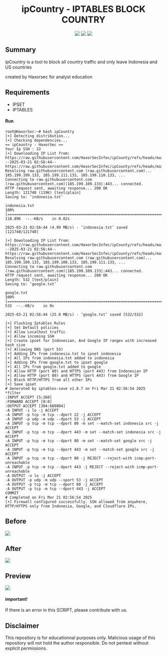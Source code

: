 
<div align="center"><h1>ipCountry - IPTABLES BLOCK COUNTRY</h1></h1></div>
<p align="center">
	<img src="https://img.shields.io/badge/SHELL-all-blue">
	<img src="https://img.shields.io/badge/LICENSE-MIT-lime">
	<img src="https://img.shields.io/badge/Version-1.2.1-darkred">
</p>

Summary
----------

ipCountry
is a tool to block all country traffic and only leave Indonesia and US countries

created by Haxorsec for analyst education

Requirements
--------
* IPSET
* IPTABLES

#### Run
```
root@HaxorSec:~# bash ipCountry
[+] Detecting distribution...
[+] Checking dependencies...
== ipCountry - HaxorSec ==
Your Ip SSH : 22
[+] Downloading IP List from: https://raw.githubusercontent.com/HaxorSecInfec/ipCounty/refs/heads/main/indonesia.txt
--2025-03-21 02:56:44--  https://raw.githubusercontent.com/HaxorSecInfec/ipCounty/refs/heads/main/indonesia.txt
Resolving raw.githubusercontent.com (raw.githubusercontent.com)... 185.199.109.133, 185.199.111.133, 185.199.110.133, ...
Connecting to raw.githubusercontent.com (raw.githubusercontent.com)|185.199.109.133|:443... connected.
HTTP request sent, awaiting response... 200 OK
Length: 121740 (119K) [text/plain]
Saving to: ‘indonesia.txt’

indonesia.txt                                                       100%[================================================================================================================================================================>] 118.89K  --.-KB/s    in 0.02s

2025-03-21 02:56:44 (4.99 MB/s) - ‘indonesia.txt’ saved [121740/121740]

[+] Downloading IP List from: https://raw.githubusercontent.com/HaxorSecInfec/ipCounty/refs/heads/main/google.txt
--2025-03-21 02:56:44--  https://raw.githubusercontent.com/HaxorSecInfec/ipCounty/refs/heads/main/google.txt
Resolving raw.githubusercontent.com (raw.githubusercontent.com)... 185.199.109.133, 185.199.108.133, 185.199.111.133, ...
Connecting to raw.githubusercontent.com (raw.githubusercontent.com)|185.199.109.133|:443... connected.
HTTP request sent, awaiting response... 200 OK
Length: 532 [text/plain]
Saving to: ‘google.txt’

google.txt                                                          100%[================================================================================================================================================================>]     532  --.-KB/s    in 0s

2025-03-21 02:56:44 (25.0 MB/s) - ‘google.txt’ saved [532/532]

[+] Flushing Iptables Rules
[+] Set Default policies
[+] Allow Localhost traffic
[+] Allow incoming SSH
[+] Create ipset for Indonesian, And Google IP ranges with increased hash size
[+] Allowing DNS (port 53)
[+] Adding IPs from indonesia.txt to ipset indonesia
[+] All IPs from indonesia.txt added to indonesia
[+] Adding IPs from google.txt to ipset google
[+] All IPs from google.txt added to google
[+] Allow HTTP (port 80) and HTTPS (port 443) from Indonesian IP
[+] Allow HTTP (port 80) and HTTPS (port 443) from Google IP
[+] Block HTTP/HTTPS from all other IPs
[+] Save ipset
# Generated by iptables-save v1.8.7 on Fri Mar 21 02:56:54 2025
*filter
:INPUT ACCEPT [5:260]
:FORWARD ACCEPT [0:0]
:OUTPUT ACCEPT [304:689804]
-A INPUT -i lo -j ACCEPT
-A INPUT -p tcp -m tcp --dport 22 -j ACCEPT
-A INPUT -p udp -m udp --dport 53 -j ACCEPT
-A INPUT -p tcp -m tcp --dport 80 -m set --match-set indonesia src -j ACCEPT
-A INPUT -p tcp -m tcp --dport 443 -m set --match-set indonesia src -j ACCEPT
-A INPUT -p tcp -m tcp --dport 80 -m set --match-set google src -j ACCEPT
-A INPUT -p tcp -m tcp --dport 443 -m set --match-set google src -j ACCEPT
-A INPUT -p tcp -m tcp --dport 80 -j REJECT --reject-with icmp-port-unreachable
-A INPUT -p tcp -m tcp --dport 443 -j REJECT --reject-with icmp-port-unreachable
-A OUTPUT -o lo -j ACCEPT
-A OUTPUT -p udp -m udp --sport 53 -j ACCEPT
-A OUTPUT -p tcp -m tcp --dport 80 -j ACCEPT
-A OUTPUT -p tcp -m tcp --dport 443 -j ACCEPT
COMMIT
# Completed on Fri Mar 21 02:56:54 2025
[+] Firewall configured successfully. SSH allowed from anywhere, HTTP/HTTPS only from Indonesia, Google, and Cloudflare IPs.
```
Before
--------
<img src="https://raw.githubusercontent.com/HaxorSecInfec/ipCounty/refs/heads/main/screenshot/sample.jpg">

After
--------
<img src="https://raw.githubusercontent.com/HaxorSecInfec/ipCounty/refs/heads/main/screenshot/sample1.jpg">

Preview
--------
<img src="https://raw.githubusercontent.com/HaxorSecInfec/ipCounty/refs/heads/main/screenshot/screen.png">

#### important!
If there is an error in this SCRIPT, please contribute with us.

## Disclaimer

This repository is for educationnal purposes only.
Malicious usage of this repository will not hold the author responsible.
Do not pentest without explicit permissions.
